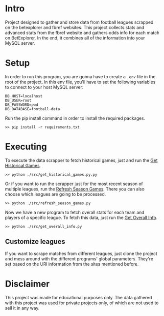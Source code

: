 # Intro
Project designed to gather and store data from football leagues scrapped on the betexplorer and fbref websites. This project collects stats and advanced stats from the fbref website and gathers odds info for each match on BetExplorer. In the end, it combines all of the information into your MySQL server.

# Setup
In order to run this program, you are gonna have to create a `.env` file in the root of the project. In this env file, you'll have to set the following variables to connect to your host MySQL server:

```
DB_HOST=localhost
DB_USER=root
DB_PASSWORD=pwd
DB_DATABASE=football-data
```

Run the pip install command in order to install the required packages.
```
>> pip install -r requirements.txt
```

# Executing
To execute the data scrapper to fetch historical games, just and run the [Get Historical Games](https://github.com/caiomelo22/football-data/blob/main/src/get_historical_games.py).

```
>> python ./src/get_historical_games.py.py
```

Or if you want to run the scrapper just for the most recent season of multiple leagues, run the [Refresh Season Games](https://github.com/caiomelo22/football-data/blob/main/src/refresh_season_games.py). There you can also choose which leagues are going to be processed.

```
>> python ./src/refresh_season_games.py
```

Now we have a new program to fetch overall stats for each team and players of a specific league. To fetch this data, just run the [Get Overall Info](https://github.com/caiomelo22/football-data/blob/main/src/get_overall_info.py).

```
>> python ./src/get_overall_info.py
```

## Customize leagues
If you want to scrape matches from different leagues, just clone the project and mess around with the different programs' global parameters. They're set based on the URI information from the sites mentioned before.

# Disclaimer
This project was made for educational purposes only. The data gathered with this project was used for private projects only, of which are not used to sell it in any way.

